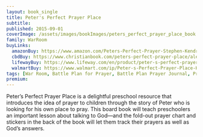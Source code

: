 ```yaml
---
layout: book_single
title: Peter's Perfect Prayer Place
subtitle:
published: 2015-09-01
coverImage: /assets/images/bookImages/peters_perfect_prayer_place_book.jpg
family: WarRoom
buyLinks:
  amazonBuy: https://www.amazon.com/Peters-Perfect-Prayer-Stephen-Kendrick/dp/1433688689/ref=sr_1_1?crid=142NC8IOIP97T&keywords=peter%27s+perfect+prayer+place&qid=1637337452&qsid=141-6196979-4180442&sprefix=Peter%27s+Perfect%2Caps%2C169&sr=8-1&sres=1433688689%2C1433688697%2C0829444335%2C1535954116%2CB01NBDMFWA%2C073698139X%2C1424558999%2C1621641023%2C1939231507%2CB00J1UEAN8%2C0061626007%2C1424556368%2C1432116908%2CB00L7DLFH6%2C1932688404%2CB07YSYKVSW&srpt=ABIS_BOOK
  cbdBuy: https://www.christianbook.com/peters-perfect-prayer-place/alex-kendrick/9781433688683/pd/688683?event=ESRCN
  lifewayBuy: https://www.lifeway.com/en/product/peter-s-perfect-prayer-place-P005765907
  walmartBuy: https://www.walmart.com/ip/Peter-s-Perfect-Prayer-Place-Hardcover-9781433688683/44719476
tags: [War Room, Battle Plan for Prayer, Battle Plan Prayer Journal, PrayerWorks, This Means War]
premium:
---
```

Peter’s Perfect Prayer Place is a delightful preschool resource that introduces the idea of prayer to children through the story of Peter who is looking for his own place to pray. This board book will teach preschoolers an important lesson about talking to God—and the fold-out prayer chart and stickers in the back of the book will let them track their prayers as well as God’s answers.

